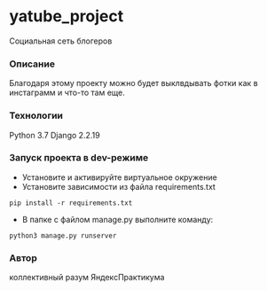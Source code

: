# yatube_project
Социальная сеть блогеров

### Описание
Благодаря этому проекту можно будет выклвдывать фотки как в инстаграмм и что-то там еще.
### Технологии
Python 3.7
Django 2.2.19
### Запуск проекта в dev-режиме
- Установите и активируйте виртуальное окружение
- Установите зависимости из файла requirements.txt
```
pip install -r requirements.txt
``` 
- В папке с файлом manage.py выполните команду:
```
python3 manage.py runserver
```
### Автор
коллективный разум ЯндексПрактикума